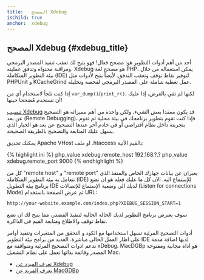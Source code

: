 ```yaml
---
title:   المصحح Xdebug
isChild: true
anchor:  xdebug
---
```


## المصحح Xdebug {#xdebug_title}

أحد من أهم أدوات التطوير هو: مصحح فعال! فهو يتيح لك تعقب تنفيذ المصدر البرمجي ومراقبة محتواه وتدفق عمليته.
Xdebug هو مصحح لغة PHP، يمكن استعماله من خلال بيئة التطوير المتكاملة (IDE) لتوفير نقاط توقف وتعقب التدفق.
لأيضاً يتيح لأدوات مثل PHPUnit و KCacheGrind عمل تغطية شاملة على المصدر البرمجي لفحصه وتحليله.

إذا كنت تلجأ لاستخدام أي من `var_dump()`/`print_r()`،  لكنها لم تفي بالغرض، إذا عليك أن تستخدم مُصَححا حينها!

[تنصيب Xdebug][xdebug-install] قد يكون معقدا بعض الشيء، ولكن واحدة من أهم مميزاته هو التصحيح عن بعد (Remote Debugging)،
فإذا كنت تقوم بتطوير برنامجك في بيئة محلية ثم تقوم بتجربته داخل نظام افتراضي أو في خادم آخر عندها التصحيح عن بعد هو الخيار
الذي يسهل عليك المتابعة والتصحيح بالطريقة الصحيحة.

يمكنك تحديق Apache VHost او ملف .htaccess بالقيم الآتية:

{% highlight ini %}
php_value xdebug.remote_host 192.168.?.?
php_value xdebug.remote_port 9000
{% endhighlight %}

كل من "remote host" و "remote port" يعبران عن بيانات جهازك الخاص والمنفذ الذي تتعامل به بيئة التطوير المتكاملة (IDE) للإستماع اليه.
الآن كل ما عليك فعله هو ان تضع برنامج بيئة التطويل IDE لديك الى وضعية الإستماع للإتصالات (Listen for connections Mode) ثم عرض الصفحة باستخدام URL:

    http://your-website.example.com/index.php?XDEBUG_SESSION_START=1

سوف يعترض برنامج التطوير لديك الحالة الحالية لتنفيذ المصدر، مما يتيح لك ان تضع نقاط توقف والاطلاع ومتابعة القيم في الذاكرة.

أدوات التصحيح المرئية تسهل استخدامها مع الكود و التحقق من المتغيرات وتنفيذ أوامر على اطار العمل الحالي مباشرة.
العديد من برامج بيئة التطوير IDE لديها اضافة مدمة تدعم ادوات التصحيح المرئية ومتوافقة مع xDebug.
MacDGBp هو اداة مجانية ومفتوحة المصدر وقائمة بذاتها تعمل على نظام التشغيل Mac.

 * [تعرف الميزد عن Xdebug][xdebug-docs]
 * [تعرف المزيد عن MacGDBp][macgdbp-install]


[xdebug-install]: http://xdebug.org/docs/install
[xdebug-docs]: http://xdebug.org/docs/
[macgdbp-install]: http://www.bluestatic.org/software/macgdbp/

